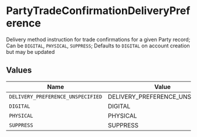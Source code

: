 # PartyTradeConfirmationDeliveryPreference

Delivery method instruction for trade confirmations for a given Party record; Can be `DIGITAL`, `PHYSICAL`, `SUPPRESS`; Defaults to `DIGITAL` on account creation but may be updated


## Values

| Name                              | Value                             |
| --------------------------------- | --------------------------------- |
| `DELIVERY_PREFERENCE_UNSPECIFIED` | DELIVERY_PREFERENCE_UNSPECIFIED   |
| `DIGITAL`                         | DIGITAL                           |
| `PHYSICAL`                        | PHYSICAL                          |
| `SUPPRESS`                        | SUPPRESS                          |